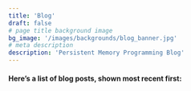 ```yaml
---
title: 'Blog'
draft: false
# page title background image
bg_image: '/images/backgrounds/blog_banner.jpg'
# meta description
description: 'Persistent Memory Programming Blog'
---
```


#### Here’s a list of blog posts, shown most recent first:
